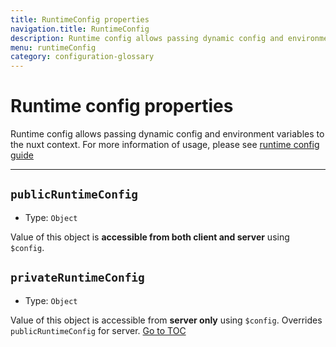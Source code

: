 ```yaml
---
title: RuntimeConfig properties
navigation.title: RuntimeConfig
description: Runtime config allows passing dynamic config and environment variables to the nuxt context.
menu: runtimeConfig
category: configuration-glossary
---
```

# Runtime config properties

Runtime config allows passing dynamic config and environment variables to the nuxt context. For more information of usage, please see [runtime config guide](./directory-structure/nuxt-config#runtimeconfig)

---


## `publicRuntimeConfig`

- Type: `Object`

Value of this object is **accessible from both client and server** using `$config`.

## `privateRuntimeConfig`

- Type: `Object`

Value of this object is accessible from **server only** using `$config`. Overrides `publicRuntimeConfig` for server.
<span style='float: footnote;'><a href="../../../../index.html#toc">Go to TOC</a></span>
